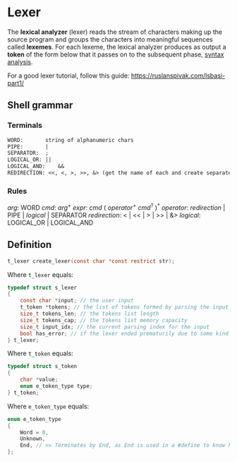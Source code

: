 # Lexer

The **lexical analyzer** (lexer) reads the stream of characters making up the source program and groups the characters into meaningful sequences called **lexemes**.
For each lexeme, the lexical analyzer produces as output a **token** of the form below that it passes on to the subsequent phase, [syntax analysis](../parser/README.md).

For a good lexer tutorial, follow this guide: https://ruslanspivak.com/lsbasi-part1/

## Shell grammar

### Terminals

```txt
WORD: 		string of alphanumeric chars
PIPE: 		|
SEPARATOR: 	;
LOGICAL_OR:	||
LOGICAL_AND:	&&
REDIRECTION: <<, <, >, >>, &> (get the name of each and create separate tokens)
```

### Rules

_arg_: WORD
_cmd_: _arg_<sup>+</sup>
_expr_: _cmd_ ( _operator_<sup>+</sup> _cmd_<sup>?</sup> )<sup>\*</sup>
_operator_: _redirection_ | PIPE | _logical_ | SEPARATOR
_redirection_: < | << | > | >> | &>
_logical_: LOGICAL_OR | LOGICAL_AND

## Definition

```c
t_lexer create_lexer(const char *const restrict str);
```

Where `t_lexer` equals:

```c
typedef struct s_lexer
{
	const char *input; // the user input
	t_token *tokens; // the list of tokens formed by parsing the input
	size_t tokens_len; // the tokens list length
	size_t tokens_cap; // the tokens list memory capacity
	size_t input_idx; // the current parsing index for the input
	bool has_error; // if the lexer ended prematurily due to some kind of error
} t_lexer;
```

Where `t_token` equals:

```c
typedef struct s_token
{
	char *value;
	enum e_token_type type;
} t_token;
```

Where `e_token_type` equals:

```c
enum e_token_type
{
	Word = 0,
	Unknown,
	End, // <= Terminates by End, as End is used in a #define to know how many types are defined
};
```
